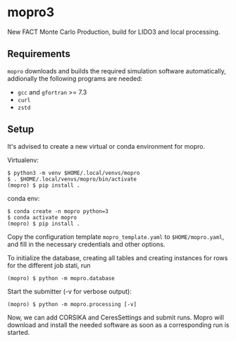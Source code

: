 # mopro3

New FACT Monte Carlo Production, build for LIDO3 and local processing.

## Requirements

`mopro` downloads and builds the required simulation software automatically,
addionally the following programs are needed:

* `gcc` and `gfortran` >= 7.3
* `curl`
* `zstd`


## Setup

It's advised to create a new virtual or conda environment for mopro.

Virtualenv:
```
$ python3 -m venv $HOME/.local/venvs/mopro
$ . $HOME/.local/venvs/mopro/bin/activate
(mopro) $ pip install .
```

conda env:
```
$ conda create -n mopro python=3
$ conda activate mopro
(mopro) $ pip install .
```


Copy the configuration template `mopro_template.yaml` to `$HOME/mopro.yaml`,
and fill in the necessary credentials and other options.

To initialize the database, creating all tables and creating instances 
for rows for the different job stati, run

```
(mopro) $ python -m mopro.database
```

Start the submitter (-v for verbose output):

```
(mopro) $ python -m mopro.processing [-v]
```

Now, we can add CORSIKA and CeresSettings and submit runs.
Mopro will download and install the needed software as soon as a
corresponding run is started.
